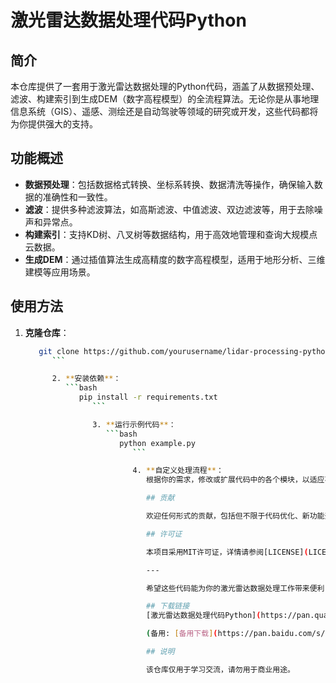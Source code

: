 # 激光雷达数据处理代码Python

## 简介

本仓库提供了一套用于激光雷达数据处理的Python代码，涵盖了从数据预处理、滤波、构建索引到生成DEM（数字高程模型）的全流程算法。无论你是从事地理信息系统（GIS）、遥感、测绘还是自动驾驶等领域的研究或开发，这些代码都将为你提供强大的支持。

## 功能概述

- **数据预处理**：包括数据格式转换、坐标系转换、数据清洗等操作，确保输入数据的准确性和一致性。
- **滤波**：提供多种滤波算法，如高斯滤波、中值滤波、双边滤波等，用于去除噪声和异常点。
- **构建索引**：支持KD树、八叉树等数据结构，用于高效地管理和查询大规模点云数据。
- **生成DEM**：通过插值算法生成高精度的数字高程模型，适用于地形分析、三维建模等应用场景。

## 使用方法

1. **克隆仓库**：
   ```bash
      git clone https://github.com/yourusername/lidar-processing-python.git
         ```

         2. **安装依赖**：
            ```bash
               pip install -r requirements.txt
                  ```

                  3. **运行示例代码**：
                     ```bash
                        python example.py
                           ```

                           4. **自定义处理流程**：
                              根据你的需求，修改或扩展代码中的各个模块，以适应不同的数据处理任务。

                              ## 贡献

                              欢迎任何形式的贡献，包括但不限于代码优化、新功能开发、文档完善等。请通过提交Issue或Pull Request来参与项目。

                              ## 许可证

                              本项目采用MIT许可证，详情请参阅[LICENSE](LICENSE)文件。

                              ---

                              希望这些代码能为你的激光雷达数据处理工作带来便利！如果你有任何问题或建议，请随时联系我们。

                              ## 下载链接
                              [激光雷达数据处理代码Python](https://pan.quark.cn/s/2490c18b8e59) 

                              (备用: [备用下载](https://pan.baidu.com/s/1uw5-5QXhbisnDGOQsGFTYQ?pwd=1234))

                              ## 说明

                              该仓库仅用于学习交流，请勿用于商业用途。

